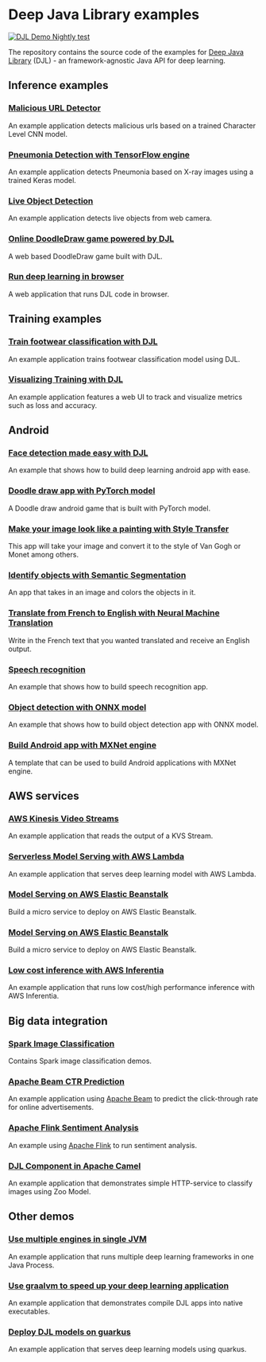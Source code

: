 # Deep Java Library examples

[![DJL Demo Nightly test](https://github.com/deepjavalibrary/djl-demo/actions/workflows/nightly.yml/badge.svg)](https://github.com/deepjavalibrary/djl-demo/actions/workflows/nightly.yml)

The repository contains the source code of the examples for [Deep Java Library](http://djl.ai) (DJL) - an
framework-agnostic Java API for deep learning.

## Inference examples

### [Malicious URL Detector](malicious-url-detector/README.md)

An example application detects malicious urls based on a trained Character Level CNN model.

### [Pneumonia Detection with TensorFlow engine](pneumonia-detection/README.md)

An example application detects Pneumonia based on X-ray images using a trained Keras model.

### [Live Object Detection](live-object-detection/README.md)

An example application detects live objects from web camera.

### [Online DoodleDraw game powered by DJL](web-demo/doodle_game)

A web based DoodleDraw game built with DJL.

### [Run deep learning in browser](web-demo/interactive-console/README.md)

A web application that runs DJL code in browser.

## Training examples

### [Train footwear classification with DJL](footwear_classification/README.md)

An example application trains footwear classification model using DJL.

### [Visualizing Training with DJL](visualization-vue/README.md)

An example application features a web UI to track and visualize metrics such as loss and accuracy.

## Android

### [Face detection made easy with DJL](android/pytorch_android/face_detection/README.md)

An example that shows how to build deep learning android app with ease.

### [Doodle draw app with PyTorch model](android/pytorch_android/quickdraw_recognition/README.md)

A Doodle draw android game that is built with PyTorch model.

### [Make your image look like a painting with Style Transfer](android/pytorch_android/style_transfer_cyclegan/README.md)

This app will take your image and convert it to the style of Van Gogh or Monet among others.

### [Identify objects with Semantic Segmentation](android/pytorch_android/semantic_segmentation/README.md)

An app that takes in an image and colors the objects in it.

### [Translate from French to English with Neural Machine Translation](android/pytorch_android/neural_machine_translation/README.md)

Write in the French text that you wanted translated and receive an English output.

### [Speech recognition](android/pytorch_android/speech_recognition/README.md)

An example that shows how to build speech recognition app.

### [Object detection with ONNX model](android/onnxruntime_android/object_detection/README.md)

An example that shows how to build object detection app with ONNX model.

### [Build Android app with MXNet engine](android/mxnet-android/README.md)

A template that can be used to build Android applications with MXNet engine.

## AWS services

### [AWS Kinesis Video Streams](aws/aws-kinesis-video-streams/README.md)

An example application that reads the output of a KVS Stream.

### [Serverless Model Serving with AWS Lambda](aws/lambda-model-serving/README.md)

An example application that serves deep learning model with AWS Lambda.

### [Model Serving on AWS Elastic Beanstalk](aws/beanstalk-model-serving/README.md)

Build a micro service to deploy on AWS Elastic Beanstalk.

### [Model Serving on AWS Elastic Beanstalk](aws/beanstalk-model-serving/README.md)

Build a micro service to deploy on AWS Elastic Beanstalk.

### [Low cost inference with AWS Inferentia](aws/inferentia/README.md)

An example application that runs low cost/high performance inference with AWS Inferentia.  

## Big data integration

### [Spark Image Classification](apache-spark/spark3.0/image-classification/README.md)

Contains Spark image classification demos.

### [Apache Beam CTR Prediction](apache-beam/ctr-prediction/README.md)

An example application using [Apache Beam](https://beam.apache.org/) to predict the click-through rate for online advertisements.

### [Apache Flink Sentiment Analysis](apache-flink/sentiment-analysis/README.md)

An example using [Apache Flink](https://flink.apache.org/) to run sentiment analysis.

### [DJL Component in Apache Camel](camel-djl/README.md)

An example application that demonstrates simple HTTP-service to classify images using Zoo Model.

## Other demos

### [Use multiple engines in single JVM](development/multi-engine/README.md)

An example application that runs multiple deep learning frameworks in one Java Process.

### [Use graalvm to speed up your deep learning application](graalvm/README.md)

An example application that demonstrates compile DJL apps into native executables.

### [Deploy DJL models on guarkus](quarkus/example/README.md)

An example application that serves deep learning models using quarkus.

